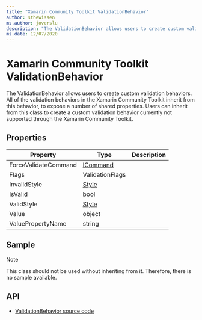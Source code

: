 ```yaml
---
title: "Xamarin Community Toolkit ValidationBehavior"
author: sthewissen
ms.author: joverslu
description: "The ValidationBehavior allows users to create custom validation behaviors."
ms.date: 12/07/2020
---
```


# Xamarin Community Toolkit ValidationBehavior

The ValidationBehavior allows users to create custom validation behaviors. All of the validation behaviors in the Xamarin Community Toolkit inherit from this behavior, to expose a number of shared properties. Users can inherit from this class to create a custom validation behavior currently not supported through the Xamarin Community Toolkit.

## Properties

|Property  |Type  |Description  |
|---------|---------|---------|
| ForceValidateCommand | [ICommand](xref:System.Windows.Input.ICommand) | |
| Flags | ValidationFlags | |
| InvalidStyle | [Style](xref:Xamarin.Forms.Style) | |
| IsValid | bool  |  |
| ValidStyle | [Style](xref:Xamarin.Forms.Style) | |
| Value | object | |
| ValuePropertyName | string | |

## Sample

> [!NOTE]
> This class should not be used without inheriting from it. Therefore, there is no sample available.

## API

* [ValidationBehavior source code](https://github.com/xamarin/XamarinCommunityToolkit/blob/main/src/CommunityToolkit/Xamarin.CommunityToolkit/Behaviors/Validators/ValidationBehavior.shared.cs)
